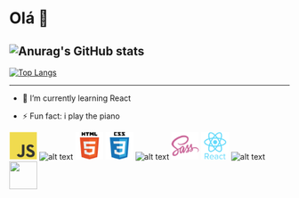# Olá 👋

![Anurag's GitHub stats](https://github-readme-stats.vercel.app/api?username=RuhtracBP&theme=radical)
---
[![Top Langs](https://github-readme-stats.vercel.app/api/top-langs/?username=RuhtracBP&layout=compact&theme=radical)](https://github.com/RuhtracBP/github-readme-stats)

---

- 🌱 I’m currently learning React

- ⚡ Fun fact:  i play the piano


 <img src="https://raw.githubusercontent.com/devicons/devicon/master/icons/javascript/javascript-original.svg" alt="alt text" width="50" height="50"> <img src="https://cdn.worldvectorlogo.com/logos/typescript.svg" alt="alt text" width="50" height="50"> <img src="https://raw.githubusercontent.com/devicons/devicon/master/icons/html5/html5-original-wordmark.svg" alt="alt text" width="50" height="50"> <img src="https://raw.githubusercontent.com/devicons/devicon/master/icons/css3/css3-original-wordmark.svg" alt="alt text" width="50" height="50"> <img src="https://camo.githubusercontent.com/fbfcb9e3dc648adc93bef37c718db16c52f617ad055a26de6dc3c21865c3321d/68747470733a2f2f7777772e766563746f726c6f676f2e7a6f6e652f6c6f676f732f6769742d73636d2f6769742d73636d2d69636f6e2e737667" alt="alt text" width="50" height="50"> <img src="https://raw.githubusercontent.com/devicons/devicon/master/icons/sass/sass-original.svg" alt="alt text" width="50" height="50"> <img src="https://raw.githubusercontent.com/devicons/devicon/master/icons/react/react-original-wordmark.svg" alt="alt text" width="50" height="50"> <img src="https://cdn.worldvectorlogo.com/logos/nextjs-3.svg" alt="alt text" width="50" height="50"> <img src="https://seeklogo.com/images/N/nodejs-logo-FBE122E377-seeklogo.com.png"  width="50" height="50">








<!--
**RuhtracBP/RuhtracBP** is a ✨ _special_ ✨ repository because its `README.md` (this file) appears on your GitHub profile.

Here are some ideas to get you started:

- 🔭 I’m currently working on ...
- 🌱 I’m currently learning ...
- 👯 I’m looking to collaborate on ...
- 🤔 I’m looking for help with ...
- 💬 Ask me about ...
- 📫 How to reach me: ...
- 😄 Pronouns: ...
- ⚡ Fun fact: ...
-->
